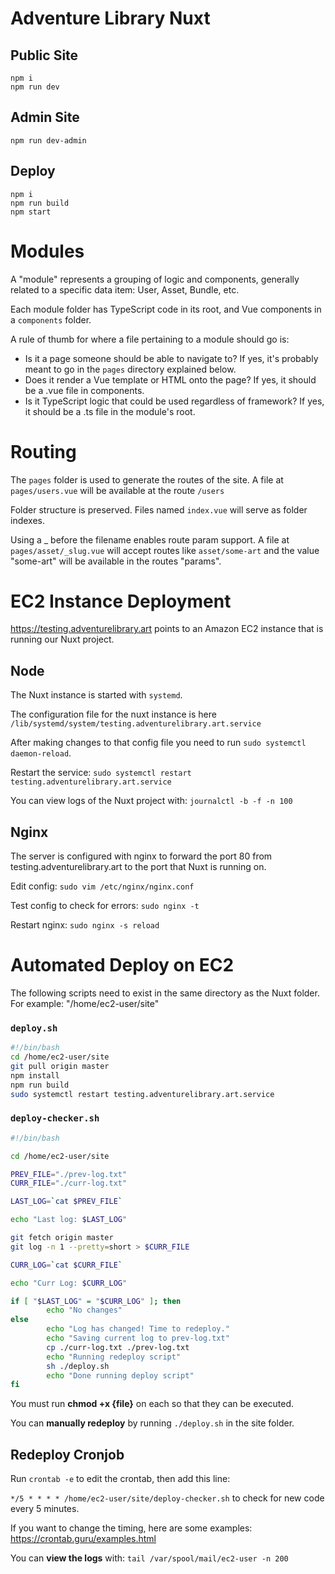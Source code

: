 # Adventure Library Nuxt

## Public Site
```
npm i
npm run dev
```

## Admin Site
```
npm run dev-admin
```

## Deploy

```
npm i
npm run build
npm start
```

# Modules
A "module" represents a grouping of logic and components, generally related to a specific data item: User, Asset, Bundle, etc.

Each module folder has TypeScript code in its root, and Vue components in a `components` folder.

A rule of thumb for where a file pertaining to a module should go is:
 - Is it a page someone should be able to navigate to? If yes, it's probably meant to go in the `pages` directory explained below.
 - Does it render a Vue template or HTML onto the page? If yes, it should be a .vue file in components.
 - Is it TypeScript logic that could be used regardless of framework? If yes, it should be a .ts file in the module's root.

# Routing
The `pages` folder is used to generate the routes of the site. A file at `pages/users.vue` will be available at the route `/users`

Folder structure is preserved. Files named `index.vue` will serve as folder indexes.

Using a _ before the filename enables route param support. A file at `pages/asset/_slug.vue` will accept routes like `asset/some-art` and the value "some-art" will be available in the routes "params".

# EC2 Instance Deployment
https://testing.adventurelibrary.art points to an Amazon EC2 instance that is running our Nuxt project.

## Node
The Nuxt instance is started with `systemd`. 

The configuration file for the nuxt instance is here `/lib/systemd/system/testing.adventurelibrary.art.service`

After making changes to that config file you need to run `sudo systemctl daemon-reload`.

Restart the service: `sudo systemctl restart testing.adventurelibrary.art.service`

You can view logs of the Nuxt project with: `journalctl -b -f -n 100`

## Nginx
The server is configured with nginx to forward the port 80 from testing.adventurelibrary.art to the port that Nuxt is running on.

Edit config: `sudo vim /etc/nginx/nginx.conf`

Test config to check for errors: `sudo nginx -t`

Restart nginx: `sudo nginx -s reload`

# Automated Deploy on EC2
The following scripts need to exist in the same directory as the Nuxt folder. For example: "/home/ec2-user/site"

### `deploy.sh`

```bash
#!/bin/bash
cd /home/ec2-user/site
git pull origin master
npm install
npm run build
sudo systemctl restart testing.adventurelibrary.art.service
```

### `deploy-checker.sh`

```bash
#!/bin/bash

cd /home/ec2-user/site

PREV_FILE="./prev-log.txt"
CURR_FILE="./curr-log.txt"

LAST_LOG=`cat $PREV_FILE`

echo "Last log: $LAST_LOG"

git fetch origin master
git log -n 1 --pretty=short > $CURR_FILE

CURR_LOG=`cat $CURR_FILE`

echo "Curr Log: $CURR_LOG"

if [ "$LAST_LOG" = "$CURR_LOG" ]; then
        echo "No changes"
else
        echo "Log has changed! Time to redeploy."
        echo "Saving current log to prev-log.txt"
        cp ./curr-log.txt ./prev-log.txt
        echo "Running redeploy script"
        sh ./deploy.sh
        echo "Done running deploy script"
fi
```

You must run **chmod +x {file}** on each so that they can be executed.

You can **manually redeploy** by running `./deploy.sh` in the site folder.

## Redeploy Cronjob
Run `crontab -e` to edit the crontab, then add this line:

`*/5 * * * * /home/ec2-user/site/deploy-checker.sh` to check for new code every 5 minutes.

If you want to change the timing, here are some examples: https://crontab.guru/examples.html

You can **view the logs** with: `tail /var/spool/mail/ec2-user -n 200`
